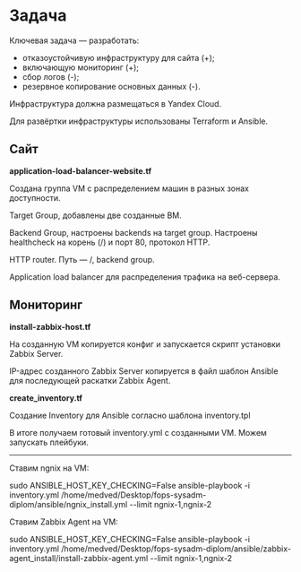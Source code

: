 # Задача
Ключевая задача — разработать:
- отказоустойчивую инфраструктуру для сайта (+);
- включающую мониторинг (+);
- сбор логов (-);
- резервное копирование основных данных (-). 

Инфраструктура должна размещаться в Yandex Cloud.

Для развёртки инфраструктуры использованы Terraform и Ansible.

## Сайт

**application-load-balancer-website.tf**

Создана группа VM с распределением машин в разных зонах доступности.

Target Group, добавлены две созданные ВМ.

Backend Group, настроены backends на target group. Настроены healthcheck на корень (/) и порт 80, протокол HTTP.

HTTP router. Путь — /, backend group.

Application load balancer для распределения трафика на веб-сервера.

## Мониторинг

**install-zabbix-host.tf**

На созданную VM копируется конфиг и запускается скрипт установки Zabbix Server.

IP-адрес созданного Zabbix Server копируется в файл шаблон Ansible для последующей раскатки Zabbix Agent.

**create_inventory.tf**

Создание Inventory для Ansible согласно шаблона inventory.tpl

В итоге получаем готовый inventory.yml с созданными VM. Можем запускать плейбуки.

---

Ставим ngnix на VM:

sudo ANSIBLE_HOST_KEY_CHECKING=False ansible-playbook -i inventory.yml /home/medved/Desktop/fops-sysadm-diplom/ansible/ngnix_install.yml --limit ngnix-1,ngnix-2

Ставим Zabbix Agent на VM:

sudo ANSIBLE_HOST_KEY_CHECKING=False ansible-playbook -i inventory.yml /home/medved/Desktop/fops-sysadm-diplom/ansible/zabbix-agent_install/install-zabbix-agent.yml --limit ngnix-1,ngnix-2




